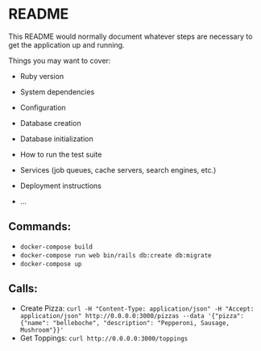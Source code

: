 # README

This README would normally document whatever steps are necessary to get the
application up and running.

Things you may want to cover:

* Ruby version

* System dependencies

* Configuration

* Database creation

* Database initialization

* How to run the test suite

* Services (job queues, cache servers, search engines, etc.)

* Deployment instructions

* ...
## Commands:
* `docker-compose build`
* `docker-compose run web bin/rails db:create db:migrate`
* `docker-compose up`

## Calls:
* Create Pizza: `curl -H "Content-Type: application/json" -H "Accept: application/json" http://0.0.0.0:3000/pizzas --data '{"pizza": {"name": "belleboche", "description": "Pepperoni, Sausage, Mushroom"}}'`
* Get Toppings: `curl http://0.0.0.0:3000/toppings`
